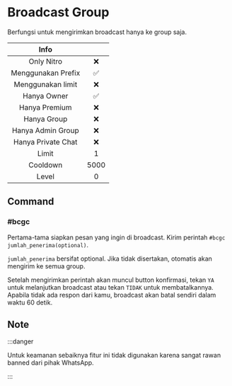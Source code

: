 # Broadcast Group

Berfungsi untuk mengirimkan broadcast hanya ke group saja.

|                       Info                        |      |
| :-----------------------------------------------: | :--: |
| <div class="label license nitro">Only Nitro</div> |  ❌  |
|                Menggunakan Prefix                 |  ✅  |
|                 Menggunakan limit                 |  ❌  |
|                    Hanya Owner                    |  ✅  |
|                   Hanya Premium                   |  ❌  |
|                    Hanya Group                    |  ❌  |
|                 Hanya Admin Group                 |  ❌  |
|                Hanya Private Chat                 |  ❌  |
|                       Limit                       |  1   |
|                     Cooldown                      | 5000 |
|                       Level                       |  0   |

## Command

### #bcgc

Pertama-tama siapkan pesan yang ingin di broadcast. Kirim perintah `#bcgc jumlah_penerima(optional)`.

`jumlah_penerima` bersifat optional. Jika tidak disertakan, otomatis akan mengirim ke semua group.

Setelah mengirimkan perintah akan muncul button konfirmasi, tekan `YA` untuk melanjutkan broadcast atau tekan `TIDAK` untuk membatalkannya. Apabila tidak ada respon dari kamu, broadcast akan batal sendiri dalam waktu 60 detik.

## Note

:::danger

Untuk keamanan sebaiknya fitur ini tidak digunakan karena sangat rawan banned dari pihak WhatsApp.

:::
